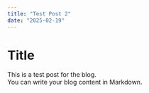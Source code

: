 ```yaml
---
title: "Test Post 2"
date: "2025-02-19"
---
```


# Title

This is a test post for the blog.  
You can write your blog content in Markdown.
